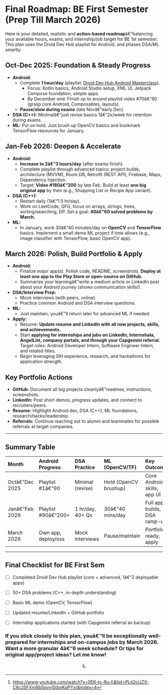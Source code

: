 # Final Roadmap: BE First Semester (Prep Till March 2026)

Here is your detailed, realistic and **action-based roadmap**â€”balancing your available hours, exams, and internship/job target for BE 1st semester. This plan uses the Droid Dev Hub playlist for Android, and phases DSA/ML smartly.

## Oct-Dec 2025: Foundation \& Steady Progress

- **Android:**
    - Complete **1 hour/day** (playlist: [Droid Dev Hub Android Masterclass](https://www.youtube.com/playlist?list=PLti2cUZX-C8c25FXmBb5pvvjStboKqPYx)).
        - Focus: Kotlin basics, Android Studio setup, XML UI, Jetpack Compose foundation, simple apps.
        - By December end: Finish up to around playlist video \#70â€“90 (grasp core Android, Composables, layouts).
    - **Pause/slow during exams** (late Novâ€“early Dec).
- **DSA (C++):** Minimalâ€”just revise basics 1â€“2x/week for retention during exams.
- **ML:** Put on hold. Just brush up OpenCV basics and bookmark TensorFlow resources for January.


## Jan-Feb 2026: Deepen \& Accelerate

- **Android:**
    - **Increase to 2â€“3 hours/day** (after exams finish).
    - Complete playlist through advanced topics: project builds, architecture (MVVM), Room DB, Retrofit (REST API), Firebase, Maps, Dependency Injection.
    - Target: **Video \#180â€“200** by late Feb. Build at least **one big original app** by then (e.g., Shopping List or Recipe App variant).
- **DSA (C++):**
    - Restart daily (1â€“1.5 hr/day).
    - Work on LeetCode, GFG, focus on arrays, strings, trees, sorting/searching, DP. Set a goal: **40â€“60 solved problems by March.**
- **ML:**
    - In January, work 30â€“40 minutes/day on **OpenCV** and **TensorFlow** basics. Implement a small demo ML project if time allows (e.g., image classifier with TensorFlow, basic OpenCV app).


## March 2026: Polish, Build Portfolio \& Apply

- **Android:**
    - Finalize major app(s). Polish code, README, screenshots. **Deploy at least one app to the Play Store or open-source on GitHub.**
    - Summarize your learningâ€”write a medium article or LinkedIn post about your Android journey (shows communication skills!).
- **DSA/Interview Prep:**
    - Mock interviews (with peers, online).
    - Practice common Android and DSA interview questions.
- **ML:**
    - Just maintain; youâ€™ll return later for advanced ML if needed.
- **Apply:**
    - Resume: **Update resume and LinkedIn with all new projects, skills, and achievements.**
    - Start **applying for internships and jobs on LinkedIn, Internshala, AngelList, company portals, and through your Capgemini referral**. Target roles: Android Developer Intern, Software Engineer Intern, and related titles.
    - Begin leveraging SIH experience, research, and hackathons for application strength.


## Key Portfolio Actions

- **GitHub:** Document all big projects cleanlyâ€”readmes, instructions, screenshots.
- **LinkedIn:** Post short demos, progress updates, and connect to recruiters/peers.
- **Resume:** Highlight Android dev, DSA (C++), ML foundations, research/hacks/leadership.
- **Referrals:** Continue reaching out to alumni and teammates for possible referrals at target companies.

***

## Summary Table

| Month | Android Progress | DSA Practice | ML (OpenCV/TF) | Key Outcome |
| :-- | :-- | :-- | :-- | :-- |
| Octâ€“Dec 2025 | Playlist \#1â€“90 | Minimal (revise) | Hold (OpenCV brushup) | Core Android skills, app UI |
| Janâ€“Feb 2026 | Playlist \#90â€“200+ | 1 hr/day, 40+ Qs | 30â€“40 mins/day | Full app builds, DSA ramp-up |
| March 2026 | Own app, deploy/oss | Mock interviews | Pause/maintain | Portfolio ready, apply |


***

## Final Checklist for BE First Sem

- [ ] Completed Droid Dev Hub playlist (core + advanced, 1â€“2 deployable apps)
- [ ] 50+ DSA problems (C++, in-depth understanding)
- [ ] Basic ML demo (OpenCV, TensorFlow)
- [ ] Updated resume/LinkedIn + GitHub portfolio
- [ ] Internship applications started (with Capgemini referral as backup)


### If you stick closely to this plan, youâ€™ll be exceptionally well-prepared for internships and on-campus jobs by March 2026. Want a more granular 4â€“6 week schedule? Or tips for original app/project ideas? Let me know!

<span style="display:none">[^1]</span>

<div align="center">â‚</div>

[^1]: https://www.youtube.com/watch?v=0EK-to-Ru-I\&list=PLti2cUZX-C8c25FXmBb5pvvjStboKqPYx\&index=4
